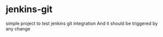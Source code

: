 # jenkins-git

simple project to test jenkins git integration
And it should be triggered by any change
